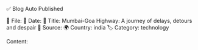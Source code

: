 ✅ Blog Auto Published

📂 File: 
📅 Date: 
📌 Title: Mumbai-Goa Highway: A journey of delays, detours and despair
🔗 Source: 
🌍 Country: india
🏷️ Category: technology

Content:
